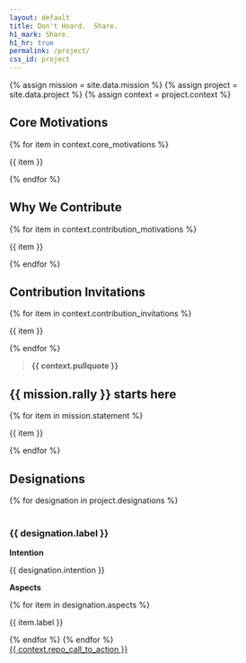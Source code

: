 ```yaml
---
layout: default
title: Don't Hoard.  Share.
h1_mark: Share.
h1_hr: true
permalink: /project/
css_id: project
---
```


{% assign mission = site.data.mission %}
{% assign project = site.data.project %}
{% assign context = project.context %}


<section class="md-flow">
  <h2>Core Motivations </h2>
  {% for item in context.core_motivations %}
  <p>{{ item }}</p>
  {% endfor %}
</section>

<section class="md-flow">
  <h2>Why We Contribute</h2>
  {% for item in context.contribution_motivations %}
  <p>{{ item }}</p>
  {% endfor %}
</section>

<section class="md-flow">
  <h2>Contribution Invitations</h2>
  {% for item in context.contribution_invitations %}
  <p>{{ item }}</p>
  {% endfor %}
</section>

<section class="md-flow">
  <blockquote><strong>{{ context.pullquote }}</strong></blockquote>
</section>

<section class="md-flow">
  <h2>{{ mission.rally }} starts here</h2>
  {% for item in mission.statement %}
  <p>{{ item }}</p>
  {% endfor %}
</section>

<section class="md-flow">
  <h2>Designations</h2>
  {% for designation in project.designations %}
  <br>
  <br>
  <h3>{{ designation.label }}</h3>
  <p><strong>Intention</strong></p> <p>{{ designation.intention }}</p>
  <p><strong>Aspects</strong></p>
    {% for item in designation.aspects %}
  <p>{{ item.label }}</p>
    {% endfor %}
  {% endfor %}
</section>

<div class="md-cta-group">
  <a href="{{ site.repo_url }}">{{ context.repo_call_to_action }}</a>
</div>
